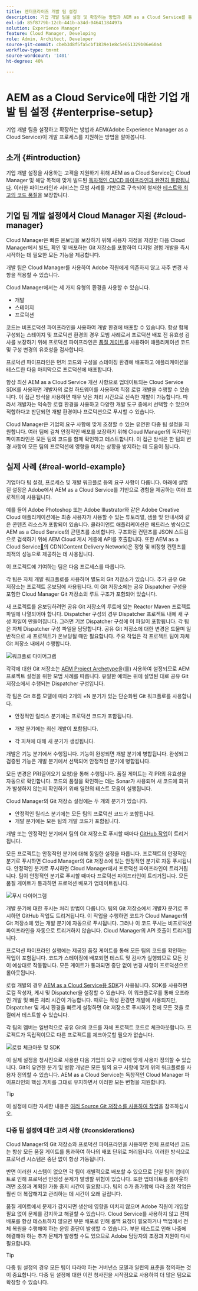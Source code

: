```yaml
---
title: 엔터프라이즈 개발 팀 설정
description: 기업 개발 팀을 설정 및 확장하는 방법과 AEM as a Cloud Service를 통해 개발 프로세스를 지원하는 방법을 알아봅니다.
exl-id: 85f8779b-12cb-441b-a34d-04641184497a
solution: Experience Manager
feature: Cloud Manager, Developing
role: Admin, Architect, Developer
source-git-commit: cbeb3d8f5fa5cbf1839e1e8c5e651329b06e60a4
workflow-type: tm+mt
source-wordcount: '1401'
ht-degree: 40%

---
```


# AEM as a Cloud Service에 대한 기업 개발 팀 설정 {#enterprise-setup}

기업 개발 팀을 설정하고 확장하는 방법과 AEM(Adobe Experience Manager as a Cloud Service)이 개발 프로세스를 지원하는 방법을 알아봅니다.

## 소개 {#introduction}

기업 개발 설정을 사용하는 고객을 지원하기 위해 AEM as a Cloud Service는 Cloud Manager 및 해당 목적에 맞게 빌드된 [독자적인 CI/CD 파이프라인과 완전히 통합됩니다](/help/implementing/cloud-manager/configuring-pipelines/introduction-ci-cd-pipelines.md). 이러한 파이프라인과 서비스는 모범 사례를 기반으로 구축되어 철저한 [테스트와 최고의 코드 품질](/help/implementing/cloud-manager/code-quality-testing.md)을 보장합니다.

## 기업 팀 개발 설정에서 Cloud Manager 지원 {#cloud-manager}

Cloud Manager은 빠른 온보딩을 보장하기 위해 사용자 지정을 저장한 다음 Cloud Manager에서 빌드, 확인 및 배포하는 Git 저장소를 포함하여 디지털 경험 개발을 즉시 시작하는 데 필요한 모든 기능을 제공합니다.

개발 팀은 Cloud Manager를 사용하여 Adobe 직원에게 의존하지 않고 자주 변경 사항을 적용할 수 있습니다.

Cloud Manager에서는 세 가지 유형의 환경을 사용할 수 있습니다.

* 개발
* 스테이지
* 프로덕션

코드는 비프로덕션 파이프라인을 사용하여 개발 환경에 배포할 수 있습니다. 항상 함께 구성되는 스테이지 및 프로덕션 환경의 경우 모범 사례로서 프로덕션 배포 전 유효성 검사를 보장하기 위해 프로덕션 파이프라인은 [품질 게이트](/help/implementing/cloud-manager/custom-code-quality-rules.md)를 사용하여 애플리케이션 코드 및 구성 변경의 유효성을 검사합니다.

프로덕션 파이프라인은 먼저 코드와 구성을 스테이징 환경에 배포하고 애플리케이션을 테스트한 다음 마지막으로 프로덕션에 배포합니다.

항상 최신 AEM as a Cloud Service 개선 사항으로 업데이트되는 Cloud Service SDK를 사용하면 개발자의 로컬 하드웨어를 사용하여 직접 로컬 개발을 수행할 수 있습니다. 이 접근 방식을 사용하면 매우 낮은 처리 시간으로 신속한 개발이 가능합니다. 따라서 개발자는 익숙한 로컬 환경을 사용하고 다양한 개발 도구 중에서 선택할 수 있으며 적합하다고 판단되면 개발 환경이나 프로덕션으로 푸시할 수 있습니다.

Cloud Manager은 기업의 요구 사항에 맞게 조정할 수 있는 유연한 다중 팀 설정을 지원합니다. 여러 팀에 걸쳐 안정적인 배포를 보장하기 위해 Cloud Manager의 독자적인 파이프라인은 모든 팀의 코드를 함께 확인하고 테스트합니다. 이 접근 방식은 한 팀의 변경 사항이 모든 팀의 프로덕션에 영향을 미치는 상황을 방지하는 데 도움이 됩니다.

## 실제 사례 {#real-world-example}

기업마다 팀 설정, 프로세스 및 개발 워크플로 등의 요구 사항이 다릅니다. 아래에 설명된 설정은 Adobe에서 AEM as a Cloud Service를 기반으로 경험을 제공하는 여러 프로젝트에 사용됩니다.

예를 들어 Adobe Photoshop 또는 Adobe Illustrator와 같은 Adobe Creative Cloud 애플리케이션에는 최종 사용자가 사용할 수 있는 튜토리얼, 샘플 및 안내서와 같은 콘텐츠 리소스가 포함되어 있습니다. 클라이언트 애플리케이션은 헤드리스 방식으로 AEM as a Cloud Service의 콘텐츠를 소비합니다. 구조화된 컨텐츠를 JSON 스트림으로 검색하기 위해 AEM Cloud 게시 계층에 API를 호출합니다. 또한 AEM as a Cloud Service[&#128279;](/help/implementing/dispatcher/cdn.md#content-delivery)의 CDN(Content Delivery Network)은 정형 및 비정형 컨텐츠를 최적의 성능으로 제공하는 데 사용됩니다.

이 프로젝트에 기여하는 팀은 다음 프로세스를 따릅니다.

각 팀은 자체 개발 워크플로를 사용하며 별도의 Git 저장소가 있습니다. 추가 공유 Git 저장소는 프로젝트 온보딩에 사용됩니다. 이 Git 저장소에는 공유 Dispatcher 구성을 포함한 Cloud Manager Git 저장소의 루트 구조가 포함되어 있습니다.

새 프로젝트를 온보딩하려면 공유 Git 저장소의 루트에 있는 Reactor Maven 프로젝트 파일에 나열되어야 합니다. Dispatcher 구성의 경우 Dispatcher 프로젝트 내에 새 구성 파일이 만들어집니다. 그러면 기본 Dispatcher 구성에 이 파일이 포함됩니다. 각 팀은 자체 Dispatcher 구성 파일을 담당합니다. 공유 Git 저장소에 대한 변경은 드물며 일반적으로 새 프로젝트가 온보딩될 때만 필요합니다. 주요 작업은 각 프로젝트 팀이 자체 Git 저장소 내에서 수행합니다.

![워크플로 다이어그램](/help/implementing/cloud-manager/assets/team-setup1.png)

각각에 대한 Git 저장소는 [AEM Project Archetype](https://experienceleague.adobe.com/ko/docs/experience-manager-core-components/using/developing/archetype/overview)을(를) 사용하여 설정되므로 AEM 프로젝트 설정을 위한 모범 사례를 따릅니다. 유일한 예외는 위에 설명된 대로 공유 Git 저장소에서 수행되는 Dispatcher 구성입니다.

각 팀은 Git 흐름 모델에 따라 2개의 +N 분기가 있는 단순화된 Git 워크플로를 사용합니다.

* 안정적인 릴리스 분기에는 프로덕션 코드가 포함됩니다.

* 개발 분기에는 최신 개발이 포함됩니다.

* 각 피쳐에 대해 새 분기가 생성됩니다.

개발은 기능 분기에서 수행됩니다. 기능이 완성되면 개발 분기에 병합됩니다. 완성되고 검증된 기능은 개발 분기에서 선택되어 안정적인 분기에 병합됩니다.

모든 변경은 PR(끌어오기 요청)을 통해 수행됩니다. 품질 게이트는 각 PR의 유효성을 자동으로 확인합니다. 코드의 품질을 확인하는 데는 Sonar가 사용되며 새 코드에 회귀가 발생하지 않는지 확인하기 위해 일련의 테스트 모음이 실행됩니다.

Cloud Manager의 Git 저장소 설정에는 두 개의 분기가 있습니다.

* 안정적인 릴리스 분기에는 모든 팀의 프로덕션 코드가 포함됩니다.
* 개발 분기에는 모든 팀의 개발 코드가 포함됩니다.

개발 또는 안정적인 분기에서 팀의 Git 저장소로 푸시할 때마다 [GitHub 작업](/help/implementing/cloud-manager/managing-code/working-with-multiple-source-git-repositories.md#managing-code)이 트리거됩니다.

모든 프로젝트는 안정적인 분기에 대해 동일한 설정을 따릅니다. 프로젝트의 안정적인 분기로 푸시하면 Cloud Manager의 Git 저장소에 있는 안정적인 분기로 자동 푸시됩니다. 안정적인 분기로 푸시하면 Cloud Manager에서 프로덕션 파이프라인이 트리거됩니다. 팀이 안정적인 분기로 푸시할 때마다 프로덕션 파이프라인이 트리거됩니다. 모든 품질 게이트가 통과하면 프로덕션 배포가 업데이트됩니다.

![푸시 다이어그램](/help/implementing/cloud-manager/assets/team-setup2.png)

개발 분기에 대한 푸시는 처리 방법이 다릅니다. 팀의 Git 저장소에서 개발자 분기로 푸시하면 GitHub 작업도 트리거됩니다. 이 작업을 수행하면 코드가 Cloud Manager의 Git 저장소에 있는 개발 분기에 자동으로 푸시됩니다. 그러나 이 코드 푸시는 비프로덕션 파이프라인을 자동으로 트리거하지 않습니다. Cloud Manager의 API 호출이 트리거됩니다.

프로덕션 파이프라인 실행에는 제공된 품질 게이트를 통해 모든 팀의 코드를 확인하는 작업이 포함됩니다. 코드가 스테이징에 배포되면 테스트 및 감사가 실행되므로 모든 것이 예상대로 작동합니다. 모든 게이트가 통과되면 중단 없이 변경 사항이 프로덕션으로 롤아웃됩니다.

로컬 개발의 경우 [AEM as a Cloud Service용 SDK](/help/implementing/developing/introduction/aem-as-a-cloud-service-sdk.md#developing)가 사용됩니다. SDK를 사용하면 로컬 작성자, 게시 및 Dispatcher을 설정할 수 있습니다. 이 워크플로우를 통해 오프라인 개발 및 빠른 처리 시간이 가능합니다. 때로는 작성 환경만 개발에 사용되지만, Dispatcher 및 게시 환경을 빠르게 설정하면 Git 저장소로 푸시하기 전에 모든 것을 로컬에서 테스트할 수 있습니다.

각 팀의 멤버는 일반적으로 공유 Git의 코드를 자체 프로젝트 코드로 체크아웃합니다. 프로젝트가 독립적이므로 다른 프로젝트를 체크아웃할 필요가 없습니다.

![로컬 체크아웃 및 SDK](/help/implementing/cloud-manager/assets/team-setup3.png)

이 실제 설정을 청사진으로 사용한 다음 기업의 요구 사항에 맞게 사용자 정의할 수 있습니다. Git의 유연한 분기 및 병합 개념은 모든 팀의 요구 사항에 맞게 위의 워크플로를 사용자 정의할 수 있습니다. AEM as a Cloud Service는 독창적인 Cloud Manager 파이프라인의 핵심 가치를 그대로 유지하면서 이러한 모든 변형을 지원합니다.

>[!TIP]
>
>이 설정에 대한 자세한 내용은 [여러 Source Git 저장소를 사용하여 작업](https://experienceleague.adobe.com/en/docs/experience-manager-cloud-manager/content/managing-code/multiple-git-repos#managing-code)을 참조하십시오.

### 다중 팀 설정에 대한 고려 사항 {#considerations}

Cloud Manager의 Git 저장소와 프로덕션 파이프라인을 사용하면 전체 프로덕션 코드는 항상 모든 품질 게이트를 통과하여 하나의 배포 단위로 처리됩니다. 이러한 방식으로 프로덕션 시스템은 중단 없이 항상 가동됩니다.

반면 이러한 시스템이 없으면 각 팀이 개별적으로 배포할 수 있으므로 단일 팀의 업데이트로 인해 프로덕션 안정성 문제가 발생할 위험이 있습니다. 또한 업데이트를 롤아웃하려면 조정과 계획된 가동 중지 시간이 필요합니다. 팀의 수가 증가함에 따라 조정 작업은 훨씬 더 복잡해지고 관리하는 데 시간이 오래 걸립니다.

품질 게이트에서 문제가 감지되면 생산에 영향을 미치지 않으며 Adobe 직원이 개입할 필요 없이 문제를 감지하고 해결할 수 있습니다. Cloud Service를 사용하지 않고 전체 배포를 항상 테스트하지 않으면 부분 배포로 인해 롤백 요청이 필요하거나 백업에서 전체 복원을 수행해야 하는 운영 중단이 발생할 수 있습니다. 부분 테스트로 인해 나중에 해결해야 하는 추가 문제가 발생할 수도 있으므로 Adobe 담당자의 조정과 지원이 다시 필요합니다.

>[!TIP]
>
>다중 팀 설정의 경우 모든 팀이 따라야 하는 거버넌스 모델과 일련의 표준을 정의하는 것이 중요합니다. 다중 팀 설정에 대한 이전 청사진을 시작점으로 사용하여 더 많은 팀으로 확장할 수 있습니다.
